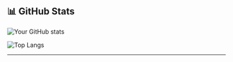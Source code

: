 ## 📊 GitHub Stats
![Your GitHub stats](https://github-readme-stats.vercel.app/api?username=YOUR_USERNAME&show_icons=true)  

![Top Langs](https://github-readme-stats.vercel.app/api/top-langs/?username=YOUR_USERNAME&layout=compact)  

---
